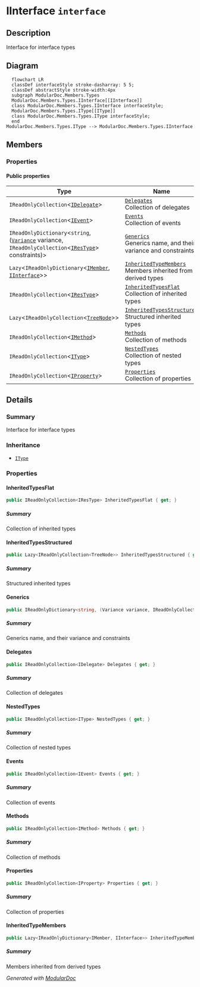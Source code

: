 # IInterface `interface`

## Description
Interface for interface types

## Diagram
```mermaid
  flowchart LR
  classDef interfaceStyle stroke-dasharray: 5 5;
  classDef abstractStyle stroke-width:4px
  subgraph ModularDoc.Members.Types
  ModularDoc.Members.Types.IInterface[[IInterface]]
  class ModularDoc.Members.Types.IInterface interfaceStyle;
  ModularDoc.Members.Types.IType[[IType]]
  class ModularDoc.Members.Types.IType interfaceStyle;
  end
ModularDoc.Members.Types.IType --> ModularDoc.Members.Types.IInterface
```

## Members
### Properties
#### Public  properties
| Type | Name | Methods |
| --- | --- | --- |
| `IReadOnlyCollection`&lt;[`IDelegate`](../members/IDelegate.md)&gt; | [`Delegates`](#delegates)<br>Collection of delegates | `get` |
| `IReadOnlyCollection`&lt;[`IEvent`](../members/IEvent.md)&gt; | [`Events`](#events)<br>Collection of events | `get` |
| `IReadOnlyDictionary`&lt;`string`, ([`Variance`](../enums/Variance.md) variance, `IReadOnlyCollection`&lt;[`IResType`](../resolvedtypes/IResType.md)&gt; constraints)&gt; | [`Generics`](#generics)<br>Generics name, and their variance and constraints | `get` |
| `Lazy`&lt;`IReadOnlyDictionary`&lt;[`IMember`](../members/IMember.md), [`IInterface`](modulardoc/members/types/IInterface.md)&gt;&gt; | [`InheritedTypeMembers`](#inheritedtypemembers)<br>Members inherited from derived types | `get` |
| `IReadOnlyCollection`&lt;[`IResType`](../resolvedtypes/IResType.md)&gt; | [`InheritedTypesFlat`](#inheritedtypesflat)<br>Collection of inherited types | `get` |
| `Lazy`&lt;`IReadOnlyCollection`&lt;[`TreeNode`](./TreeNode.md)&gt;&gt; | [`InheritedTypesStructured`](#inheritedtypesstructured)<br>Structured inherited types | `get` |
| `IReadOnlyCollection`&lt;[`IMethod`](../members/IMethod.md)&gt; | [`Methods`](#methods)<br>Collection of methods | `get` |
| `IReadOnlyCollection`&lt;[`IType`](./IType.md)&gt; | [`NestedTypes`](#nestedtypes)<br>Collection of nested types | `get` |
| `IReadOnlyCollection`&lt;[`IProperty`](../members/IProperty.md)&gt; | [`Properties`](#properties)<br>Collection of properties | `get` |

## Details
### Summary
Interface for interface types

### Inheritance
 - [
`IType`
](./IType.md)

### Properties
#### InheritedTypesFlat
```csharp
public IReadOnlyCollection<IResType> InheritedTypesFlat { get; }
```
##### Summary
Collection of inherited types

#### InheritedTypesStructured
```csharp
public Lazy<IReadOnlyCollection<TreeNode>> InheritedTypesStructured { get; }
```
##### Summary
Structured inherited types

#### Generics
```csharp
public IReadOnlyDictionary<string, (Variance variance, IReadOnlyCollection<IResType> constraints)> Generics { get; }
```
##### Summary
Generics name, and their variance and constraints

#### Delegates
```csharp
public IReadOnlyCollection<IDelegate> Delegates { get; }
```
##### Summary
Collection of delegates

#### NestedTypes
```csharp
public IReadOnlyCollection<IType> NestedTypes { get; }
```
##### Summary
Collection of nested types

#### Events
```csharp
public IReadOnlyCollection<IEvent> Events { get; }
```
##### Summary
Collection of events

#### Methods
```csharp
public IReadOnlyCollection<IMethod> Methods { get; }
```
##### Summary
Collection of methods

#### Properties
```csharp
public IReadOnlyCollection<IProperty> Properties { get; }
```
##### Summary
Collection of properties

#### InheritedTypeMembers
```csharp
public Lazy<IReadOnlyDictionary<IMember, IInterface>> InheritedTypeMembers { get; }
```
##### Summary
Members inherited from derived types

*Generated with* [*ModularDoc*](https://github.com/hailstorm75/ModularDoc)
